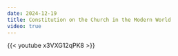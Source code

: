 ```yaml
---
date: 2024-12-19
title: Constitution on the Church in the Modern World
video: true
---
```



{{< youtube x3VXG12qPK8 >}}
